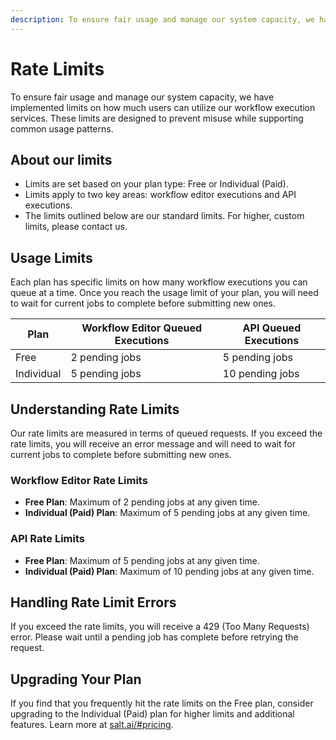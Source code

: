 ```yaml
---
description: To ensure fair usage and manage our system capacity, we have implemented limits on how much users can utilize our workflow execution services.
---
```


# Rate Limits

To ensure fair usage and manage our system capacity, we have implemented limits on how much users can utilize our workflow execution services. These limits are designed to prevent misuse while supporting common usage patterns.

## About our limits

- Limits are set based on your plan type: Free or Individual (Paid).
- Limits apply to two key areas: workflow editor executions and API executions.
- The limits outlined below are our standard limits. For higher, custom limits, please contact us.

## Usage Limits

Each plan has specific limits on how many workflow executions you can queue at a time. Once you reach the usage limit of your plan, you will need to wait for current jobs to complete before submitting new ones.

| Plan       | Workflow Editor Queued Executions | API Queued Executions |
| ---------- | --------------------------------- | --------------------- |
| Free       | 2 pending jobs                    | 5 pending jobs        |
| Individual | 5 pending jobs                    | 10 pending jobs       |

## Understanding Rate Limits

Our rate limits are measured in terms of queued requests. If you exceed the rate limits, you will receive an error message and will need to wait for current jobs to complete before submitting new ones.

### Workflow Editor Rate Limits

- **Free Plan**: Maximum of 2 pending jobs at any given time.
- **Individual (Paid) Plan**: Maximum of 5 pending jobs at any given time.

### API Rate Limits

- **Free Plan**: Maximum of 5 pending jobs at any given time.
- **Individual (Paid) Plan**: Maximum of 10 pending jobs at any given time.

## Handling Rate Limit Errors

If you exceed the rate limits, you will receive a 429 (Too Many Requests) error. Please wait until a pending job has complete before retrying the request.

## Upgrading Your Plan

If you find that you frequently hit the rate limits on the Free plan, consider upgrading to the Individual (Paid) plan for higher limits and additional features. Learn more at [salt.ai/#pricing](https://salt.ai/#pricing).
